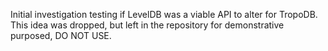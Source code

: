 Initial investigation testing if LevelDB was a viable API to alter for TropoDB.
This idea was dropped, but left in the repository for demonstrative purposed, DO NOT USE.

